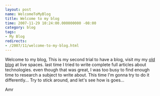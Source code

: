 ```yaml
---
layout: post
name: WelcomeToMyBlog
title: Welcome to my blog
time: 2007-11-29 10:24:00.000000000 -08:00
category: blog
tags:
- My Blog
redirects:
- /2007/11/welcome-to-my-blog.html
---
```

Welcome to my blog,
This is my second trial to have a blog, visit my my [old blog](http://amrgis.spaces.live.com/) at live spaces. last time I tried to write complete full articles about technologies. even though that was great, I was too busy to find enough time to research a subject to write about. This time I'm gonna try to do it differently...
Try to stick around, and let's see how is goes...

Amr
